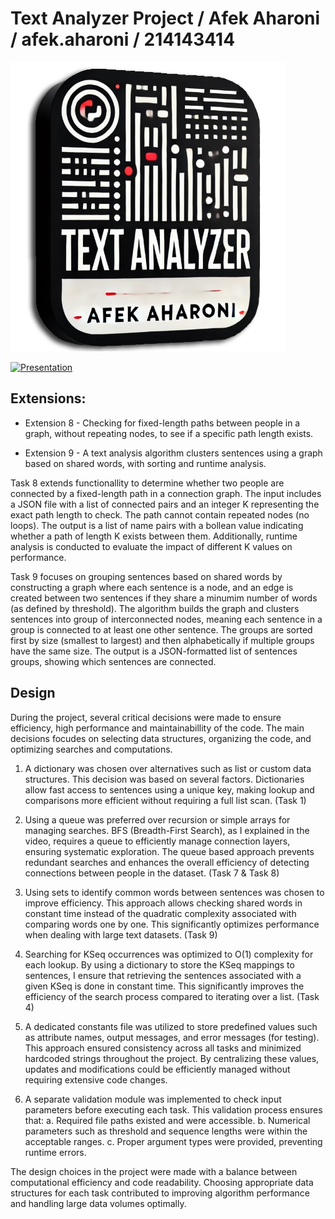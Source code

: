 # Text Analyzer Project / Afek Aharoni / afek.aharoni / 214143414

![Text Analyzer](https://github.com/AfekAharoni/TextAnalyzer/blob/main/TextAnalyzer/Logo.png?raw=true)

[![Presentation](https://img.youtube.com/vi/A4ODWKm39ek/0.jpg)](https://www.youtube.com/watch?v=A4ODWKm39ek)


## Extensions:

* Extension 8 - Checking for fixed-length paths between people in a graph, without repeating nodes, to see if a specific path length exists.

* Extension 9 - A text analysis algorithm clusters sentences using a graph based on shared words, with sorting and runtime analysis.

Task 8 extends functionallity to determine whether two people are connected by a fixed-length path in a connection graph. The input includes a JSON file with a list of connected pairs and an integer K representing the exact path length to check. The path cannot contain repeated nodes (no loops). The output is a list of name pairs with a bollean value indicating whether a path of length K exists between them. Additionally, runtime analysis is conducted to evaluate the impact of different K values on performance.

Task 9 focuses on grouping sentences based on shared words by constructing a graph where each sentence is a node, and an edge is created between two sentences if they share a minumim number of words (as defined by threshold). The algorithm builds the graph and clusters sentences into group of interconnected nodes, meaning each sentence in a group is connected to at least one other sentence. The groups are sorted first by size (smallest to largest) and then alphabetically if multiple groups have the same size. The output is a JSON-formatted list of sentences groups, showing which sentences are connected.

## Design

During the project, several critical decisions were made to ensure efficiency, high performance and maintainabillity of the code. The main decisions focudes on selecting data structures, organizing the code, and optimizing searches and computations.

1. A dictionary was chosen over alternatives such as list or custom data structures. This decision was based on several factors. Dictionaries allow fast access to sentences using a unique key, making lookup and comparisons more efficient without requiring a full list scan. (Task 1)

2. Using a queue was preferred over recursion or simple arrays for managing searches. BFS (Breadth-First Search), as I explained in the video, requires a queue to efficiently manage connection layers, ensuring systematic exploration. The queue based approach prevents redundant searches and enhances the overall efficiency of detecting connections between people in the dataset. (Task 7 & Task 8)

3. Using sets to identify common words between sentences was chosen to improve efficiency. This approach allows checking shared words in constant time instead of the quadratic complexity associated with comparing words one by one. This significantly optimizes performance when dealing with large text datasets. (Task 9)

4. Searching for KSeq occurrences was optimized to O(1) complexity for each lookup. By using a dictionary to store the KSeq mappings to sentences, I ensure that retrieving the sentences associated with a given KSeq is done in constant time. This significantly improves the efficiency of the search process compared to iterating over a list. (Task 4)

5. A dedicated constants file was utilized to store predefined values such as attribute names, output messages, and error messages (for testing). This approach ensured consistency across all tasks and minimized hardcoded strings throughout the project. By centralizing these values, updates and modifications could be efficiently managed without requiring extensive code changes.

6. A separate validation module was implemented to check input parameters before executing each task. This validation process ensures that:
   a. Required file paths existed and were accessible.
   b. Numerical parameters such as threshold and sequence lengths were within the acceptable ranges.
   c. Proper argument types were provided, preventing runtime errors.

The design choices in the project were made with a balance between computational efficiency and code readability. Choosing appropriate data structures for each task contributed to improving algorithm performance and handling large data volumes optimally.
